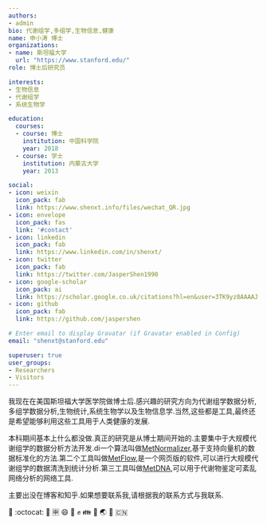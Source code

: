 ```yaml
---
authors:
- admin
bio: 代谢组学,多组学,生物信息,健康
name: 申小涛 博士
organizations:
- name: 斯坦福大学
  url: "https://www.stanford.edu/"
role: 博士后研究员

interests:
- 生物信息
- 代谢组学
- 系统生物学

education:
  courses:
  - course: 博士
    institution: 中国科学院
    year: 2018
  - course: 学士
    institution: 内蒙古大学
    year: 2013

social:
- icon: weixin
  icon_pack: fab
  link: https://www.shenxt.info/files/wechat_QR.jpg
- icon: envelope
  icon_pack: fas
  link: '#contact'
- icon: linkedin
  icon_pack: fab
  link: https://www.linkedin.com/in/shenxt/
- icon: twitter
  icon_pack: fab
  link: https://twitter.com/JasperShen1990
- icon: google-scholar
  icon_pack: ai
  link: https://scholar.google.co.uk/citations?hl=en&user=3TK9yz8AAAAJ
- icon: github
  icon_pack: fab
  link: https://github.com/jaspershen

# Enter email to display Gravatar (if Gravatar enabled in Config)
email: "shenxt@stanford.edu"

superuser: true
user_groups:
- Researchers
- Visitors
---
```


我现在在美国斯坦福大学医学院做博士后.感兴趣的研究方向为代谢组学数据分析,多组学数据分析,生物统计,系统生物学以及生物信息学.当然,这些都是工具,最终还是希望能够利用这些工具用于人类健康的发展.

本科期间基本上什么都没做.真正的研究是从博士期间开始的.主要集中于大规模代谢组学的数据分析方法开发.di一个算法叫做[MetNormalizer](https://jaspershen.github.io/MetNormalizer/),基于支持向量机的数据标准化的方法.第二个工具叫做[MetFlow](http://metflow.zhulab.cn/),是一个网页版的软件,可以进行大规模代谢组学的数据清洗到统计分析.第三工具叫做[MetDNA](http://metdna.zhulab.cn/),可以用于代谢物鉴定可紊乱网络分析的网络工具.

主要出没在博客和知乎.如果想要联系我,请根据我的联系方式与我联系.

:dog: :octocat: :school: :u7533: :smile: :facepunch: :fist: :family: :panda_face: :earth_asia: :tada: :cn:


